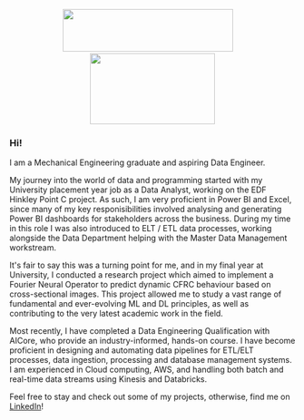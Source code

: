 <p align="center">
  <img src="https://github.com/elliotbancroft10/elliotbancroft10/assets/142234015/0e757fb8-1aae-495c-bcad-739197ad552b" width="300" height="75" style="margin-bottom: -20px;>
&nbsp; &nbsp; &nbsp; &nbsp;
  <img src="https://github.com/elliotbancroft10/elliotbancroft10/assets/142234015/2d018206-8309-49d4-99b3-9069112a0b27" width="220" height="125">
&nbsp; &nbsp;
  <img src="https://github.com/elliotbancroft10/elliotbancroft10/assets/142234015/102ca974-7da1-4fdc-9aac-af49233a4e27" width="220" height="125">
</p>

### Hi!

I am a Mechanical Engineering graduate and aspiring Data Engineer. 

My journey into the world of data and programming started with my University placement year job as a Data Analyst, working on the EDF Hinkley Point C project. As such, I am very proficient in Power BI and Excel, since many of my key responisibilities involved analysing and generating Power BI dashboards for stakeholders across the business. During my time in this role I was also introduced to ELT / ETL data processes, working alongside the Data Department helping with the Master Data Management workstream.  

It's fair to say this was a turning point for me, and in my final year at University, I conducted a research project which aimed to implement a Fourier Neural Operator to predict dynamic CFRC behaviour based on cross-sectional images. This project allowed me to study a vast range of fundamental and ever-evolving ML and DL principles, as well as contributing to the very latest academic work in the field.

Most recently, I have completed a Data Engineering Qualification with AICore, who provide an industry-informed, hands-on course. I have become proficient in designing and automating data pipelines for ETL/ELT processes, data ingestion, processing and database management systems. I am experienced in Cloud computing, AWS, and handling both batch and real-time data streams using Kinesis and Databricks.

Feel free to stay and check out some of my projects, otherwise, find me on [LinkedIn](https://www.linkedin.com/in/elliotbancroft/)!
